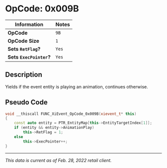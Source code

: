 # OpCode: 0x009B

| Information               | Notes |
|---                        |---    |
| **OpCode**                | `9B`  |
| **OpCode Size**           | `1`   |
| **Sets `RetFlag`?**       | `Yes` |
| **Sets `ExecPointer`?**   | `Yes` |

## Description

Yields if the event entity is playing an animation, continues otherwise.

## Pseudo Code

```cpp
void __thiscall FUNC_XiEvent_OpCode_0x009B(xievent_t* this)
{
    const auto entity = PTR_EntityMap[this->EntityTargetIndex[1]];
    if (entity && entity->AnimationPlay)
        this->RetFlag = 1;
    else
        this->ExecPointer++;
}
```

---

_This data is current as of Feb. 28, 2022 retail client._
